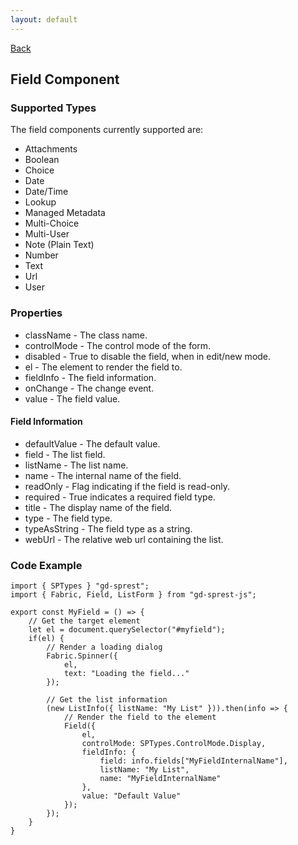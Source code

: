 ```yaml
---
layout: default
---
```

[Back](/js)
## Field Component
### Supported Types
The field components currently supported are:
* Attachments
* Boolean
* Choice
* Date
* Date/Time
* Lookup
* Managed Metadata
* Multi-Choice
* Multi-User
* Note (Plain Text)
* Number
* Text
* Url
* User

### Properties
* className - The class name.
* controlMode - The control mode of the form.
* disabled - True to disable the field, when in edit/new mode.
* el - The element to render the field to.
* fieldInfo - The field information.
* onChange - The change event.
* value - The field value.

#### Field Information
* defaultValue - The default value.
* field - The list field.
* listName - The list name.
* name - The internal name of the field.
* readOnly - Flag indicating if the field is read-only.
* required - True indicates a required field type.
* title - The display name of the field.
* type - The field type.
* typeAsString - The field type as a string.
* webUrl - The relative web url containing the list.

### Code Example
```tsx
import { SPTypes } "gd-sprest";
import { Fabric, Field, ListForm } from "gd-sprest-js";

export const MyField = () => {
    // Get the target element
    let el = document.querySelector("#myfield");
    if(el) {
        // Render a loading dialog
        Fabric.Spinner({
            el,
            text: "Loading the field..."
        });

        // Get the list information
        (new ListInfo({ listName: "My List" })).then(info => {
            // Render the field to the element
            Field({
                el,
                controlMode: SPTypes.ControlMode.Display,
                fieldInfo: {
                    field: info.fields["MyFieldInternalName"],
                    listName: "My List",
                    name: "MyFieldInternalName"
                },
                value: "Default Value"
            });
        });
    }
}
```